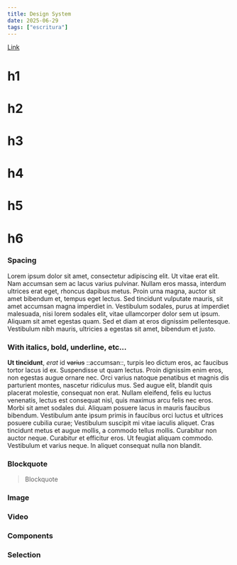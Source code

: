 ```yaml
---
title: Design System
date: 2025-06-29
tags: ["escritura"]
---
```


[Link](/)

# h1
# h2
# h3
# h4
# h5
# h6

### Spacing

Lorem ipsum dolor sit amet, consectetur adipiscing elit. Ut vitae erat elit. Nam accumsan sem ac lacus varius pulvinar. Nullam eros massa, interdum ultrices erat eget, rhoncus dapibus metus. Proin urna magna, auctor sit amet bibendum et, tempus eget lectus. Sed tincidunt vulputate mauris, sit amet accumsan magna imperdiet in. Vestibulum sodales, purus at imperdiet malesuada, nisi lorem sodales elit, vitae ullamcorper dolor sem ut ipsum. Aliquam sit amet egestas quam. Sed et diam at eros dignissim pellentesque. Vestibulum nibh mauris, ultricies a egestas sit amet, bibendum et justo.

### With italics, bold, underline, etc...

**Ut tincidunt**, *erat* id ~~varius~~ ::accumsan::, turpis leo dictum eros, ac faucibus tortor lacus id ex. Suspendisse ut quam lectus. Proin dignissim enim eros, non egestas augue ornare nec. Orci varius natoque penatibus et magnis dis parturient montes, nascetur ridiculus mus. Sed augue elit, blandit quis placerat molestie, consequat non erat. Nullam eleifend, felis eu luctus venenatis, lectus est consequat nisl, quis maximus arcu felis nec eros. Morbi sit amet sodales dui. Aliquam posuere lacus in mauris faucibus bibendum. Vestibulum ante ipsum primis in faucibus orci luctus et ultrices posuere cubilia curae; Vestibulum suscipit mi vitae iaculis aliquet. Cras tincidunt metus et augue mollis, a commodo tellus mollis. Curabitur non auctor neque. Curabitur et efficitur eros. Ut feugiat aliquam commodo. Vestibulum et varius neque. In aliquet consequat nulla non blandit.

### Blockquote

> Blockquote

### Image

### Video

### Components

### Selection
